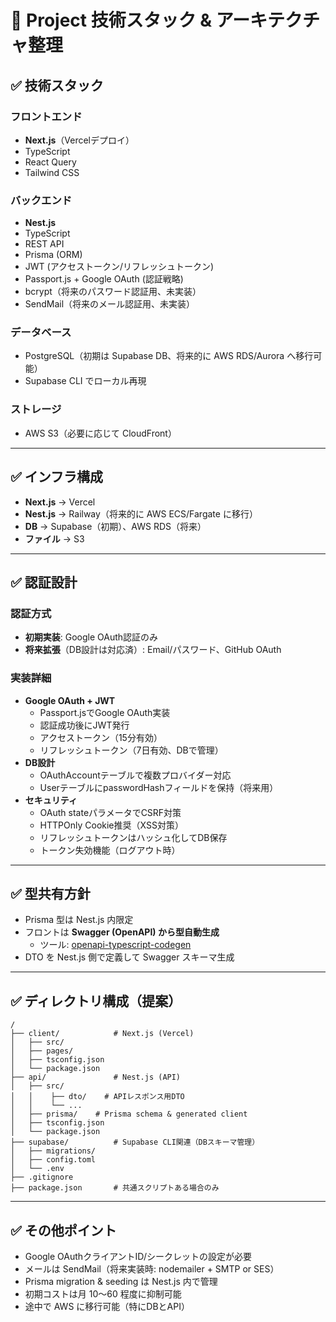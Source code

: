 # 🚀 **Project 技術スタック & アーキテクチャ整理**

## ✅ 技術スタック

### フロントエンド

- **Next.js**（Vercelデプロイ）
- TypeScript
- React Query
- Tailwind CSS

### バックエンド

- **Nest.js**
- TypeScript
- REST API
- Prisma (ORM)
- JWT (アクセストークン/リフレッシュトークン)
- Passport.js + Google OAuth (認証戦略)
- bcrypt（将来のパスワード認証用、未実装）
- SendMail（将来のメール認証用、未実装）

### データベース

- PostgreSQL（初期は Supabase DB、将来的に AWS RDS/Aurora へ移行可能）
- Supabase CLI でローカル再現

### ストレージ

- AWS S3（必要に応じて CloudFront）

---

## ✅ インフラ構成

- **Next.js** → Vercel
- **Nest.js** → Railway（将来的に AWS ECS/Fargate に移行）
- **DB** → Supabase（初期）、AWS RDS（将来）
- **ファイル** → S3

---

## ✅ 認証設計

### 認証方式
- **初期実装**: Google OAuth認証のみ
- **将来拡張**（DB設計は対応済）: Email/パスワード、GitHub OAuth

### 実装詳細
- **Google OAuth + JWT**
  - Passport.jsでGoogle OAuth実装
  - 認証成功後にJWT発行
  - アクセストークン（15分有効）
  - リフレッシュトークン（7日有効、DBで管理）
- **DB設計**
  - OAuthAccountテーブルで複数プロバイダー対応
  - UserテーブルにpasswordHashフィールドを保持（将来用）
- **セキュリティ**
  - OAuth stateパラメータでCSRF対策
  - HTTPOnly Cookie推奨（XSS対策）
  - リフレッシュトークンはハッシュ化してDB保存
  - トークン失効機能（ログアウト時）

---

## ✅ 型共有方針

- Prisma 型は Nest.js 内限定
- フロントは **Swagger (OpenAPI) から型自動生成**
    - ツール: [openapi-typescript-codegen](https://github.com/ferdikoomen/openapi-typescript-codegen)
- DTO を Nest.js 側で定義して Swagger スキーマ生成

---

## ✅ ディレクトリ構成（提案）

```
/
├── client/            # Next.js (Vercel)
│   ├── src/
│   ├── pages/
│   ├── tsconfig.json
│   └── package.json
├── api/               # Nest.js (API)
│   ├── src/
│   │    ├── dto/    # APIレスポンス用DTO
│   │    └── ...
│   ├── prisma/    # Prisma schema & generated client
│   ├── tsconfig.json
│   └── package.json
├── supabase/          # Supabase CLI関連（DBスキーマ管理）
│   ├── migrations/
│   ├── config.toml
│   └── .env
├── .gitignore
├── package.json       # 共通スクリプトある場合のみ

```

---

## ✅ その他ポイント

- Google OAuthクライアントID/シークレットの設定が必要
- メールは SendMail（将来実装時: nodemailer + SMTP or SES）
- Prisma migration & seeding は Nest.js 内で管理
- 初期コストは月 $10〜$60 程度に抑制可能
- 途中で AWS に移行可能（特にDBとAPI）